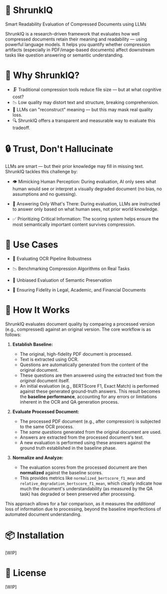 # 🧠 ShrunkIQ
Smart Readability Evaluation of Compressed Documents using LLMs

ShrunkIQ is a research-driven framework that evaluates how well compressed documents retain their meaning and readability — using powerful language models. It helps you quantify whether compression artifacts (especially in PDF/image-based documents) affect downstream tasks like question answering or semantic understanding.

# 🚀 Why ShrunkIQ?
* 🗜️ Traditional compression tools reduce file size — but at what cognitive cost?
* 📉 Low quality may distort text and structure, breaking comprehension.
* 🧠 LLMs can "reconstruct" meaning — but this may mask real quality loss.
* 🔍 ShrunkIQ offers a transparent and measurable way to evaluate this tradeoff.

# 🔒 Trust, Don't Hallucinate
LLMs are smart — but their prior knowledge may fill in missing text.
ShrunkIQ tackles this challenge by:

* 👁️ Mimicking Human Perception:
During evaluation, AI only sees what human would see or interpret a visually degraded document (no bias, no assumptions and no guessing).

* 🧠 Answering Only What's There:
During evaluation, LLMs are instructed to answer only based on what human sees, not prior world knowledge.

* ✅ Prioritizing Critical Information:
The scoring system helps ensure the most semantically important content survives compression.


# 📘 Use Cases
* 🧪 Evaluating OCR Pipeline Robustness

* 📉 Benchmarking Compression Algorithms on Real Tasks

* 🎯 Unbiased Evaluation of Semantic Preservation

* 📄 Ensuring Fidelity in Legal, Academic, and Financial Documents



# 🧩 How It Works
ShrunkIQ evaluates document quality by comparing a processed version (e.g., compressed) against an original version. The core workflow is as follows:

1.  **Establish Baseline:**
    *   The original, high-fidelity PDF document is processed.
    *   Text is extracted using OCR.
    *   Questions are automatically generated from the content of the original document.
    *   These questions are then answered using the extracted text from the *original* document itself.
    *   An initial evaluation (e.g., BERTScore F1, Exact Match) is performed against these generated ground-truth answers. This result becomes the **baseline performance**, accounting for any errors or limitations inherent in the OCR and QA generation process.

2.  **Evaluate Processed Document:**
    *   The processed PDF document (e.g., after compression) is subjected to the same OCR process.
    *   The *same questions* generated from the original document are used.
    *   Answers are extracted from the processed document's text.
    *   A new evaluation is performed using these answers against the ground truth established in the baseline phase.

3.  **Normalize and Analyze:**
    *   The evaluation scores from the processed document are then **normalized** against the baseline scores.
    *   This provides metrics like `normalized_bertscore_f1_mean` and `relative_degradation_bertscore_f1_mean`, which clearly indicate how much the document's understandability (as measured by the QA task) has degraded or been preserved after processing.

This approach allows for a fair comparison, as it measures the *additional* loss of information due to processing, beyond the baseline imperfections of automated document understanding.

# 📦 Installation
[WIP]

# 📄 License
[WIP] 